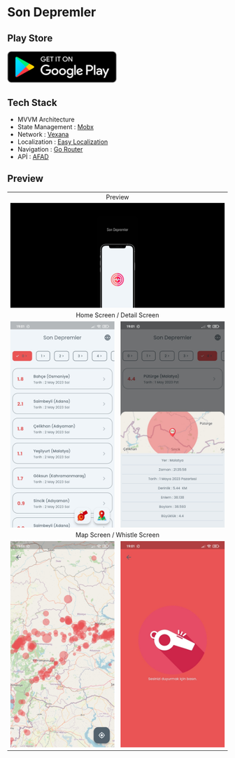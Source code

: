 # Son Depremler

## Play Store

<a href="https://play.google.com/store/apps/details?id=com.son.depremler" target="_blank"><img src="screenshots/googleplay.png" width="250"></a>

## Tech Stack
- MVVM Architecture
- State Management : [Mobx](https://pub.dev/packages/mobx)
- Network : [Vexana](https://pub.dev/packages/vexana)
- Localization : [Easy Localization](https://pub.dev/packages/easy_localization)
- Navigation : [Go Router](https://pub.dev/packages/go_router)
- APİ : [AFAD](https://deprem.afad.gov.tr/event-service)

## Preview


<table>
  <tr align="center">
    <td colspan="4">Preview</td>
</tr>
  <tr align="center">
    <td colspan="4"><img src="screenshots/banner.png"></td>
  </tr>
  <tr align="center">
    <td colspan="4">Home Screen / Detail Screen</td>
  </tr>
  <tr align="center">
    <td colspan="2"><img src="screenshots/home.jpg" width="250"></td>
    <td colspan="2"><img src="screenshots/detail.jpg" width="250"></td>
  </tr>
  <tr align="center">
    <td colspan="4">Map Screen / Whistle Screen</td>
  </tr>
  <tr align="center">
    <td colspan="2"><img src="screenshots/map.jpg" width="250"></td>
    <td colspan="2"><img src="screenshots/whistle.jpg" width="250"></td>
  </tr>
 </table>

